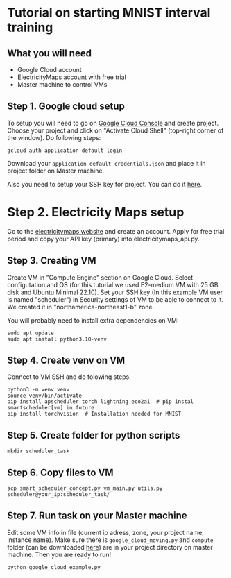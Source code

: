 # Tutorial on starting MNIST interval training
## What you will need
- Google Cloud account
- ElectricityMaps account with free trial
- Master machine to control VMs 

## Step 1. Google cloud setup
To setup you will need to go on [Google Cloud Console](console.cloud.google.com) and create project. Choose your project and click on "Activate Cloud Shell" (top-right corner of the window). Do following steps:

```
gcloud auth application-default login
```

Download your `application_default_credentials.json` and place it in project folder on Master machine.

Also you need to setup your SSH key for project. You can do it [here](https://console.cloud.google.com/compute/metadata/sshKeys).

# Step 2. Electricity Maps setup
Go to the [electricitymaps website](api-portal.electricitymaps.com) and create an account. Apply for free trial period and copy your API key (primary) into electricitymaps_api.py.


## Step 3. Creating VM
Create VM in "Compute Engine" section on Google Cloud. Select configutation and OS (for this tutorial we used E2-medium VM with 25 GB disk and Ubuntu Minimal 22.10). Set your SSH key (In this example VM user is named "scheduler") in Security settings of VM to be able to connect to it. We created it in "northamerica-northeast1-b" zone.


You will probably need to install extra dependencies on VM:
```
sudo apt update
sudo apt install python3.10-venv 
```

## Step 4. Create venv on VM
Connect to VM SSH and do folowing steps.
```
python3 -m venv venv
source venv/bin/activate
pip install apscheduler torch lightning eco2ai  # pip instal smartscheduler[vm] in future
pip install torchvision  # Installation needed for MNIST
```

## Step 5. Create folder for python scripts
```
mkdir scheduler_task
```


## Step 6. Copy files to VM
```
scp smart_scheduler_concept.py vm_main.py utils.py scheduler@your_ip:scheduler_task/
```


## Step 7. Run task on your Master machine
Edit some VM info in file (current ip adress, zone, your project name, instance name).
Make sure there is `google_cloud_moving.py` and `compute` folder (can be downloaded [here](https://github.com/GoogleCloudPlatform/python-docs-samples)) are in your project directory on master machine. Then you are ready to run!

```
python google_cloud_example.py
```